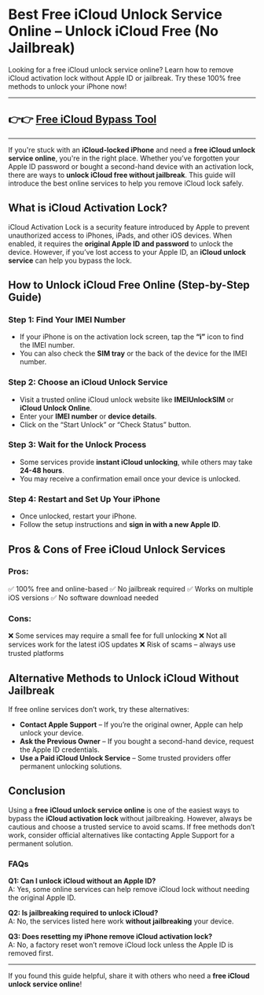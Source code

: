 # **Best Free iCloud Unlock Service Online – Unlock iCloud Free (No Jailbreak)**
Looking for a free iCloud unlock service online? Learn how to remove iCloud activation lock without Apple ID or jailbreak. Try these 100% free methods to unlock your iPhone now!

---
## 👉👉 [Free iCloud Bypass Tool](https://tinyurl.com/2ewdy3jb)
---
If you're stuck with an **iCloud-locked iPhone** and need a **free iCloud unlock service online**, you're in the right place. Whether you’ve forgotten your Apple ID password or bought a second-hand device with an activation lock, there are ways to **unlock iCloud free without jailbreak**. This guide will introduce the best online services to help you remove iCloud lock safely.

## What is iCloud Activation Lock?

iCloud Activation Lock is a security feature introduced by Apple to prevent unauthorized access to iPhones, iPads, and other iOS devices. When enabled, it requires the **original Apple ID and password** to unlock the device. However, if you’ve lost access to your Apple ID, an **iCloud unlock service** can help you bypass the lock.


## How to Unlock iCloud Free Online (Step-by-Step Guide)

### **Step 1: Find Your IMEI Number**
- If your iPhone is on the activation lock screen, tap the **“i”** icon to find the IMEI number.
- You can also check the **SIM tray** or the back of the device for the IMEI number.

### **Step 2: Choose an iCloud Unlock Service**
- Visit a trusted online iCloud unlock website like **IMEIUnlockSIM** or **iCloud Unlock Online**.
- Enter your **IMEI number** or **device details**.
- Click on the “Start Unlock” or “Check Status” button.

### **Step 3: Wait for the Unlock Process**
- Some services provide **instant iCloud unlocking**, while others may take **24-48 hours**.
- You may receive a confirmation email once your device is unlocked.

### **Step 4: Restart and Set Up Your iPhone**
- Once unlocked, restart your iPhone.
- Follow the setup instructions and **sign in with a new Apple ID**.

## Pros & Cons of Free iCloud Unlock Services

### **Pros:**
✅ 100% free and online-based
✅ No jailbreak required
✅ Works on multiple iOS versions
✅ No software download needed

### **Cons:**
❌ Some services may require a small fee for full unlocking
❌ Not all services work for the latest iOS updates
❌ Risk of scams – always use trusted platforms

## Alternative Methods to Unlock iCloud Without Jailbreak

If free online services don’t work, try these alternatives:

- **Contact Apple Support** – If you’re the original owner, Apple can help unlock your device.
- **Ask the Previous Owner** – If you bought a second-hand device, request the Apple ID credentials.
- **Use a Paid iCloud Unlock Service** – Some trusted providers offer permanent unlocking solutions.

## Conclusion

Using a **free iCloud unlock service online** is one of the easiest ways to bypass the **iCloud activation lock** without jailbreaking. However, always be cautious and choose a trusted service to avoid scams. If free methods don’t work, consider official alternatives like contacting Apple Support for a permanent solution.

### **FAQs**

**Q1: Can I unlock iCloud without an Apple ID?**  
A: Yes, some online services can help remove iCloud lock without needing the original Apple ID.

**Q2: Is jailbreaking required to unlock iCloud?**  
A: No, the services listed here work **without jailbreaking** your device.

**Q3: Does resetting my iPhone remove iCloud activation lock?**  
A: No, a factory reset won’t remove iCloud lock unless the Apple ID is removed first.

---

If you found this guide helpful, share it with others who need a **free iCloud unlock service online**!

